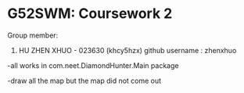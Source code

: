 # G52SWM: Coursework 2

Group member:
1. HU ZHEN XHUO - 023630 (khcy5hzx)  github username : zhenxhuo

-all works in com.neet.DiamondHunter.Main package

-draw all the map but the map did not come out


